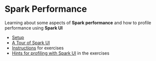 # Spark Performance

Learning about some aspects of **Spark performance**
and how to profile performance using **Spark UI**

* [Setup](instructions/setup.md)
* [A Tour of Spark UI](instructions/tour/tour.md)
* [Instructions](instructions/instructions.md) for exercises
* [Hints for profiling with Spark UI](instructions/hints/hints.md) in the exercises
